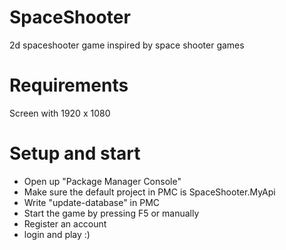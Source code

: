 # SpaceShooter
2d spaceshooter game inspired by space shooter games

# Requirements
Screen with 1920 x 1080

# Setup and start
 - Open up "Package Manager Console"
 - Make sure the default project in PMC is SpaceShooter.MyApi
 - Write "update-database" in PMC
 - Start the game by pressing F5 or manually
 - Register an account
 - login and play :)
